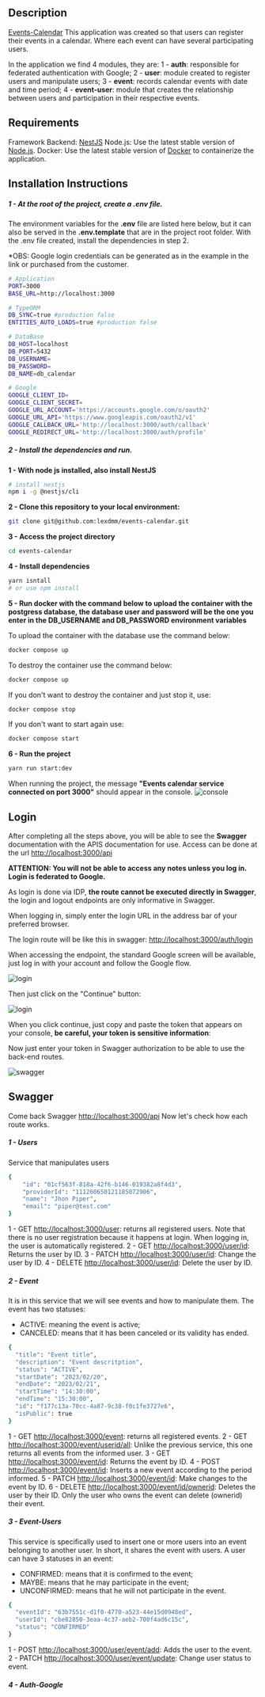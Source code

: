 ## Description
[Events-Calendar](https://github.com/lexdmm/events-calendar) This application was created so that users can register their events in a calendar. Where each event can have several participating users.

In the application we find 4 modules, they are:
1 - **auth**: responsible for federated authentication with Google;
2 - **user**: module created to register users and manipulate users;
3 - **event**: records calendar events with date and time period;
4 - **event-user**: module that creates the relationship between users and participation in their respective events.

## Requirements 
Framework Backend: [NestJS](https://nestjs.com/)
Node.js: Use the latest stable version of [Node.js](https://nodejs.org/en).
Docker: Use the latest stable version of [Docker](https://www.docker.com/get-started/) to containerize the application.

## Installation Instructions

##### 1 - At the root of the project, create a **.env** file.
The environment variables for the **.env** file are listed here below, but it can also be served in the **.env.template** that are in the project root folder. With the .env file created, install the dependencies in step 2.

*OBS: Google login credentials can be generated as in the example in the link or purchased from the customer.

```bash
# Application
PORT=3000
BASE_URL=http://localhost:3000

# TypeORM
DB_SYNC=true #production false
ENTITIES_AUTO_LOADS=true #production false

# DataBase
DB_HOST=localhost
DB_PORT=5432
DB_USERNAME=
DB_PASSWORD=
DB_NAME=db_calendar

# Google
GOOGLE_CLIENT_ID=
GOOGLE_CLIENT_SECRET=
GOOGLE_URL_ACCOUNT='https://accounts.google.com/o/oauth2'
GOOGLE_URL_API='https://www.googleapis.com/oauth2/v1'
GOOGLE_CALLBACK_URL='http://localhost:3000/auth/callback'
GOOGLE_REDIRECT_URL='http://localhost:3000/auth/profile'
```

##### 2 - Install the dependencies and run.
**1 - With node js installed, also install NestJS**
```bash
# install nestjs
npm i -g @nestjs/cli
```
**2 - Clone this repository to your local environment:**
```bash
git clone git@github.com:lexdmm/events-calendar.git
```
**3 - Access the project directory**
```bash
cd events-calendar
```
**4 - Install dependencies**
```bash
yarn isntall 
# or use npm install
```
**5 - Run docker with the command below to upload the container with the postgress database, the database user and password will be the one you enter in the DB_USERNAME and DB_PASSWORD environment variables**

To upload the container with the database use the command below:
```bash
docker compose up
```
To destroy the container use the command below:
```bash
docker compose up
```
If you don't want to destroy the container and just stop it, use:
```bash
docker compose stop
```
If you don't want to start again use:
```bash
docker compose start
```
**6 - Run the project**
```bash
yarn run start:dev
```
When running the project, the message **"Events calendar service connected on port 3000"** should appear in the console.
![console](https://github.com/lexdmm/events-calendar/blob/main/readme/bashstart.png)

## Login
After completing all the steps above, you will be able to see the **Swagger** documentation with the APIS documentation for use. Access can be done at the url [http://localhost:3000/api](http://localhost:3000/api)

**ATTENTION: You will not be able to access any notes unless you log in. Login is federated to Google.**

As login is done via IDP, **the route cannot be executed directly in Swagger**, the login and logout endpoints are only informative in Swagger.

When logging in, simply enter the login URL in the address bar of your preferred browser.

The login route will be like this in swagger: [http://localhost:3000/auth/login](http://localhost:3000/auth/login)

When accessing the endpoint, the standard Google screen will be available, just log in with your account and follow the Google flow.

![login](https://github.com/lexdmm/events-calendar/blob/main/readme/1login.png)


Then just click on the "Continue" button:

![login](https://github.com/lexdmm/events-calendar/blob/main/readme/2login.png)


When you click continue, just copy and paste the token that appears on your console, **be careful, your token is sensitive information**:

Now just enter your token in Swagger authorization to be able to use the back-end routes.

![swagger](https://github.com/lexdmm/events-calendar/blob/main/readme/swaggerauth.png)


## Swagger
Come back Swagger [http://localhost:3000/api](http://localhost:3000/api)
Now let's check how each route works.

##### 1 - Users
Service that manipulates users

```bash
{
    "id": "01cf563f-818a-42f6-b146-019382a8f4d3",
    "providerId": "111260650121185072906",
    "name": "Jhon Piper",
    "email": "piper@test.com"
}
```

1 - GET [http://localhost:3000/user](http://localhost:3000/user): returns all registered users. Note that there is no user registration because it happens at login. When logging in, the user is automatically registered.
2 - GET [http://localhost:3000/user/id](http://localhost:3000/user/id): Returns the user by ID.
3 - PATCH [http://localhost:3000/user/id](http://localhost:3000/user/id): Change the user by ID.
4 - DELETE [http://localhost:3000/user/id](http://localhost:3000/user/id): Delete the user by ID.


##### 2 - Event
It is in this service that we will see events and how to manipulate them. The event has two statuses:
- ACTIVE: meaning the event is active;
- CANCELED: means that it has been canceled or its validity has ended.

```bash
{
  "title": "Event title",
  "description": "Event descritption",
  "status": "ACTIVE",
  "startDate": "2023/02/20",
  "endDate": "2023/02/21",
  "startTime": "14:30:00",
  "endTime": "15:30:00",
  "id": "f177c13a-70cc-4a87-9c38-f0c1fe3727e6",
  "isPublic": true
}
```

1 - GET [http://localhost:3000/event](http://localhost:3000/event): returns all registered events. 
2 - GET [http://localhost:3000/event/userid/all](http://localhost:3000/event/userid/all): Unlike the previous service, this one returns all events from the informed user. 
3 - GET [http://localhost:3000/event/id](http://localhost:3000/event/id): Returns the event by ID.
4 - POST [http://localhost:3000/event/id](http://localhost:3000/event/id): Inserts a new event according to the period informed.
5 - PATCH [http://localhost:3000/event/id](http://localhost:3000/event/id): Make changes to the event by ID.
6 - DELETE [http://localhost:3000/event/id/ownerid](http://localhost:3000/event/id/ownerid): Deletes the user by their ID. Only the user who owns the event can delete (ownerid) their event.

##### 3 - Event-Users
This service is specifically used to insert one or more users into an event belonging to another user. In short, it shares the event with users.
A user can have 3 statuses in an event:
- CONFIRMED: means that it is confirmed to the event;
- MAYBE: means that he may participate in the event;
- UNCONFIRMED: means that he will not participate in the event.
```bash
{
  "eventId": "63b7551c-d1f0-4770-a523-44e15d0948ed",
  "userId": "cbe82850-3eaa-4c37-aeb2-700f4ad6c15c",
  "status": "CONFIRMED"
}
```

1 - POST [http://localhost:3000/user/event/add](http://localhost:3000/user/event/add): Adds the user to the event.
2 - PATCH [http://localhost:3000/user/event/update](http://localhost:3000/user/event/update): Change user status to event. 


##### 4 - Auth-Google